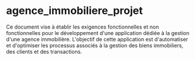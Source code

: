 # agence_immobiliere_projet
Ce document vise à établir les exigences fonctionnelles et non fonctionnelles pour le développement d'une application dédiée à la gestion d'une agence immobilière. L'objectif de cette application est d'automatiser et d'optimiser les processus associés à la gestion des biens immobiliers, des clients et des transactions.
